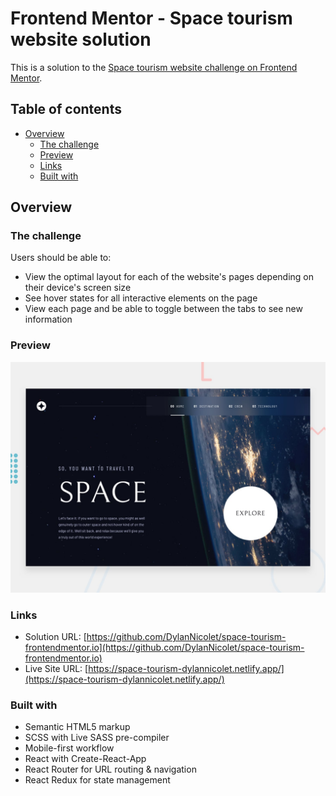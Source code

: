# Frontend Mentor - Space tourism website solution

This is a solution to the [Space tourism website challenge on Frontend Mentor](https://www.frontendmentor.io/challenges/space-tourism-multipage-website-gRWj1URZ3).

## Table of contents

- [Overview](#overview)
  - [The challenge](#the-challenge)
  - [Preview](#preview)
  - [Links](#links)
  - [Built with](#built-with)


## Overview

### The challenge

Users should be able to:

- View the optimal layout for each of the website's pages depending on their device's screen size
- See hover states for all interactive elements on the page
- View each page and be able to toggle between the tabs to see new information

### Preview
![Design preview for the Space tourism website coding challenge](./preview.jpg)

### Links

- Solution URL: [https://github.com/DylanNicolet/space-tourism-frontendmentor.io](https://github.com/DylanNicolet/space-tourism-frontendmentor.io)
- Live Site URL: [https://space-tourism-dylannicolet.netlify.app/](https://space-tourism-dylannicolet.netlify.app/)

### Built with

- Semantic HTML5 markup
- SCSS with Live SASS pre-compiler
- Mobile-first workflow
- React with Create-React-App
- React Router for URL routing & navigation
- React Redux for state management